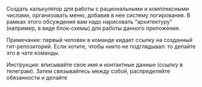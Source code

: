 
Создать калькулятор для работы с рациональными и комплексными числами, организовать меню, 
добавив в нее систему логирования.
В рамках этого обсуждения вам надо нарисовать “архитектуру” (например, в виде блок-схемы) для 
работы данного приложения.

Примечание: первый человек в команде кидает ссылку на созданный гит-репозиторий. 
Если хотите, чтобы никто не подглядывал: то делайте это в чате команды. 

Инструкция: вписывайте свое имя и контактные данные (ссылку в телеграм). Затем связывайтесь между собой, распределяйте обязанности и делайте
